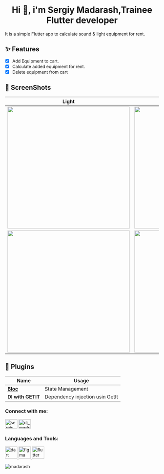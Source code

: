 <h1 align="center">Hi 👋, i'm Sergiy Madarash,Trainee Flutter developer</h1>

It is a simple Flutter app to calculate sound & light equipment for rent.

## ✨ Features

- [x] Add Equipment to cart.
- [x] Calculate added equipment for rent.
- [x] Delete equipment from cart

## 📸 ScreenShots

<!-- <img src="ss/mockup.png"/> -->

| Light                                      | Dark                                       |
| ------------------------------------------ | ------------------------------------------ |
| <img src="screen_shots/1.png" width="400"> | <img src="screen_shots/2.png" width="400"> |
| <img src="screen_shots/3.png" width="400"> | <img src="screen_shots/4.png" width="400"> |

## 🔌 Plugins

| Name                                                 | Usage                           |
| ---------------------------------------------------- | ------------------------------- |
| [**Bloc**](https://pub.dev/packages/flutter_bloc)    | State Management                |
| [**DI with GETIT**](https://pub.dev/packages/get_it) | Dependency injection usin GetIt |

<h3 align="left">Connect with me:</h3>
<p align="left">
<a href="https://linkedin.com/in/sergiy madarash" target="blank"><img align="center" src="https://raw.githubusercontent.com/rahuldkjain/github-profile-readme-generator/master/src/images/icons/Social/linked-in-alt.svg" alt="sergiy madarash" height="30" width="40" /></a>
<a href="https://instagram.com/dj_madrush" target="blank"><img align="center" src="https://raw.githubusercontent.com/rahuldkjain/github-profile-readme-generator/master/src/images/icons/Social/instagram.svg" alt="dj_madrush" height="30" width="40" /></a>
</p>

<h3 align="left">Languages and Tools:</h3>
<p align="left"> <a href="https://dart.dev" target="_blank" rel="noreferrer"> <img src="https://www.vectorlogo.zone/logos/dartlang/dartlang-icon.svg" alt="dart" width="40" height="40"/> </a> <a href="https://www.figma.com/" target="_blank" rel="noreferrer"> <img src="https://www.vectorlogo.zone/logos/figma/figma-icon.svg" alt="figma" width="40" height="40"/> </a> <a href="https://flutter.dev" target="_blank" rel="noreferrer"> <img src="https://www.vectorlogo.zone/logos/flutterio/flutterio-icon.svg" alt="flutter" width="40" height="40"/> </a> </p>

<p><img align="left" src="https://github-readme-stats.vercel.app/api/top-langs?username=madarash&show_icons=true&locale=en&layout=compact" alt="madarash" /></p>
